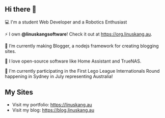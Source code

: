 ## Hi there 👋

💻 I'm a student Web Developer and a Robotics Enthusiast

⚡ I own **@linuskangsoftware**! Check it out at https://org.linuskang.au.

🌱 I’m currently making Blogger, a nodejs framework for creating blogging sites.

💬 I love open-source software like Home Assistant and TrueNAS.

🎉 I'm currently participating in the First Lego League Internationals Round happening in Sydney in July representing Australia!

## My Sites

- Visit my portfolio: https://linuskang.au
- Visit my blog: https://blog.linuskang.au
